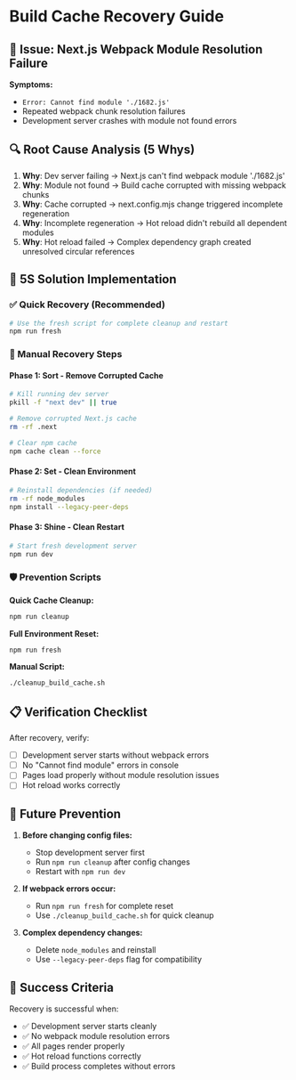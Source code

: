 # Build Cache Recovery Guide

## 🚨 Issue: Next.js Webpack Module Resolution Failure

**Symptoms:**
- `Error: Cannot find module './1682.js'` 
- Repeated webpack chunk resolution failures
- Development server crashes with module not found errors

## 🔍 Root Cause Analysis (5 Whys)

1. **Why**: Dev server failing → Next.js can't find webpack module './1682.js'
2. **Why**: Module not found → Build cache corrupted with missing webpack chunks  
3. **Why**: Cache corrupted → next.config.mjs change triggered incomplete regeneration
4. **Why**: Incomplete regeneration → Hot reload didn't rebuild all dependent modules
5. **Why**: Hot reload failed → Complex dependency graph created unresolved circular references

## 🧹 5S Solution Implementation

### ✅ Quick Recovery (Recommended)
```bash
# Use the fresh script for complete cleanup and restart
npm run fresh
```

### 🔧 Manual Recovery Steps

#### Phase 1: Sort - Remove Corrupted Cache
```bash
# Kill running dev server
pkill -f "next dev" || true

# Remove corrupted Next.js cache
rm -rf .next

# Clear npm cache
npm cache clean --force
```

#### Phase 2: Set - Clean Environment
```bash
# Reinstall dependencies (if needed)
rm -rf node_modules
npm install --legacy-peer-deps
```

#### Phase 3: Shine - Clean Restart
```bash
# Start fresh development server
npm run dev
```

### 🛡️ Prevention Scripts

**Quick Cache Cleanup:**
```bash
npm run cleanup
```

**Full Environment Reset:**
```bash
npm run fresh
```

**Manual Script:**
```bash
./cleanup_build_cache.sh
```

## 📋 Verification Checklist

After recovery, verify:
- [ ] Development server starts without webpack errors
- [ ] No "Cannot find module" errors in console
- [ ] Pages load properly without module resolution issues
- [ ] Hot reload works correctly

## 🔄 Future Prevention

1. **Before changing config files:**
   - Stop development server first
   - Run `npm run cleanup` after config changes
   - Restart with `npm run dev`

2. **If webpack errors occur:**
   - Run `npm run fresh` for complete reset
   - Use `./cleanup_build_cache.sh` for quick cleanup

3. **Complex dependency changes:**
   - Delete `node_modules` and reinstall
   - Use `--legacy-peer-deps` flag for compatibility

## 🎯 Success Criteria

Recovery is successful when:
- ✅ Development server starts cleanly
- ✅ No webpack module resolution errors
- ✅ All pages render properly
- ✅ Hot reload functions correctly
- ✅ Build process completes without errors